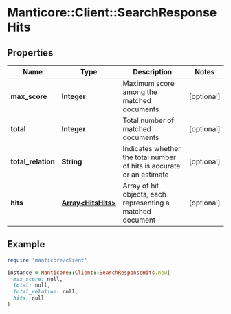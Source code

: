 # Manticore::Client::SearchResponseHits

## Properties

| Name | Type | Description | Notes |
| ---- | ---- | ----------- | ----- |
| **max_score** | **Integer** | Maximum score among the matched documents | [optional] |
| **total** | **Integer** | Total number of matched documents | [optional] |
| **total_relation** | **String** | Indicates whether the total number of hits is accurate or an estimate | [optional] |
| **hits** | [**Array&lt;HitsHits&gt;**](HitsHits.md) | Array of hit objects, each representing a matched document | [optional] |

## Example

```ruby
require 'manticore/client'

instance = Manticore::Client::SearchResponseHits.new(
  max_score: null,
  total: null,
  total_relation: null,
  hits: null
)
```

